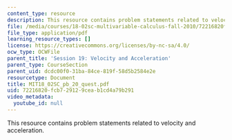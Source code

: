 ```yaml
---
content_type: resource
description: This resource contains problem statements related to velocity and acceleration.
file: /media/courses/18-02sc-multivariable-calculus-fall-2010/72216820fcb729129ceab1cd4a79b291_MIT18_02SC_pb_20_quest.pdf
file_type: application/pdf
learning_resource_types: []
license: https://creativecommons.org/licenses/by-nc-sa/4.0/
ocw_type: OCWFile
parent_title: 'Session 19: Velocity and Acceleration'
parent_type: CourseSection
parent_uid: dcdc00f0-31ba-84ce-819f-58d5b2584e2e
resourcetype: Document
title: MIT18_02SC_pb_20_quest.pdf
uid: 72216820-fcb7-2912-9cea-b1cd4a79b291
video_metadata:
  youtube_id: null
---
```

This resource contains problem statements related to velocity and acceleration.